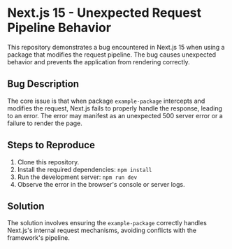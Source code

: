 # Next.js 15 - Unexpected Request Pipeline Behavior

This repository demonstrates a bug encountered in Next.js 15 when using a package that modifies the request pipeline. The bug causes unexpected behavior and prevents the application from rendering correctly.

## Bug Description

The core issue is that when package `example-package` intercepts and modifies the request, Next.js fails to properly handle the response, leading to an error.  The error may manifest as an unexpected 500 server error or a failure to render the page.

## Steps to Reproduce

1. Clone this repository.
2. Install the required dependencies: `npm install`
3. Run the development server: `npm run dev`
4. Observe the error in the browser's console or server logs.

## Solution

The solution involves ensuring the `example-package` correctly handles Next.js's internal request mechanisms, avoiding conflicts with the framework's pipeline.
